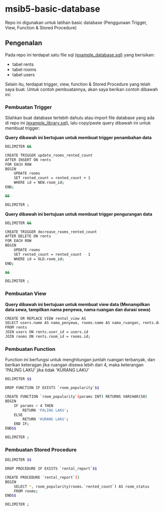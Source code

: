 # msib5-basic-database
Repo ini digunakan untuk latihan basic database (Penggunaan Trigger, View, Function &amp; Stored Procedure)

## Pengenalan
Pada repo ini terdapat satu file sql [(example_database.sql)](example_database.sql) yang berisikan:
- tabel rents
- tabel rooms
- tabel users

Selain itu, terdapat trigger, view, function &amp; Stored Procedure yang telah saya buat.
Untuk contoh pembuatannya, akan saya berikan contoh dibawah ini:

### Pembuatan Trigger
Silahkan buat database terlebih dahulu atau import file database yang ada di repo ini [(example_library.sql)](example_library.sql), lalu copy/paste query dibawah ini untuk membuat trigger:

**Query dibawah ini bertujuan untuk membuat trigger penambahan data**
```bash
DELIMITER &&

CREATE TRIGGER update_rooms_rented_count
AFTER INSERT ON rents
FOR EACH ROW
BEGIN
    UPDATE rooms
    SET rented_count = rented_count + 1
    WHERE id = NEW.room_id;
END;

&&

DELIMITER ;
```

**Query dibawah ini bertujuan untuk membuat trigger pengurangan data**
```bash
DELIMITER &&

CREATE TRIGGER decrease_rooms_rented_count
AFTER DELETE ON rents
FOR EACH ROW
BEGIN
    UPDATE rooms
    SET rented_count = rented_count - 1
    WHERE id = OLD.room_id;
END;

&&

DELIMITER ;
```

### Pembuatan View
**Query dibawah ini bertujuan untuk membuat view data (Menampilkan data sewa, tampilkan nama penyewa, nama ruangan dan durasi sewa)**
```bash
CREATE OR REPLACE VIEW rental_view AS
SELECT users.name AS nama_penyewa, rooms.name AS nama_ruangan, rents.duration AS durasi_sewa
FROM rents
JOIN users ON rents.user_id = users.id
JOIN rooms ON rents.room_id = rooms.id;
```
### Pembuatan Function
Function ini berfungsi untuk menghitungan jumlah ruangan terbanyak, dan berikan keteragan jika ruangan disewa lebih dari
4, maka keterangan 'PALING LAKU' jika tidak 'KURANG LAKU'
```bash
DELIMITER $$

DROP FUNCTION IF EXISTS `room_popularity`$$

CREATE FUNCTION `room_popularity`(params INT) RETURNS VARCHAR(50)
BEGIN        
    IF params > 4 THEN
        RETURN 'PALING LAKU';
    ELSE
        RETURN 'KURANG LAKU';
    END IF;
END$$

DELIMITER ;
```

### Pembuatan Stored Procedure
```bash
DELIMITER $$

DROP PROCEDURE IF EXISTS `rental_report`$$

CREATE PROCEDURE `rental_report`()
BEGIN
    SELECT *, room_popularity(rooms.`rented_count`) AS room_status
    FROM rooms;
END$$

DELIMITER ;
```
